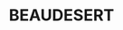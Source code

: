 ---
lastmod: '2025-04-06T06:05:21+00:00'
latitude: -28.056979
layout: suburb
longitude: 152.975131
postcode: '4285'
state: QLD
title: BEAUDESERT
url: /qld/beaudesert/
---
